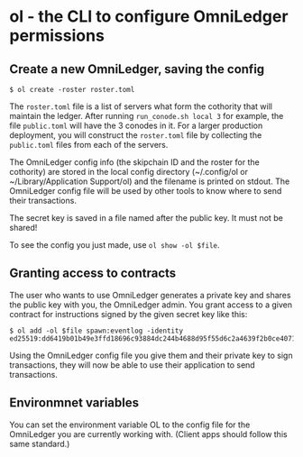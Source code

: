 # ol - the CLI to configure OmniLedger permissions

## Create a new OmniLedger, saving the config

```
$ ol create -roster roster.toml
```

The `roster.toml` file is a list of servers what form the cothority that will
maintain the ledger. After running `run_conode.sh local 3` for example, the file
`public.toml` will have the 3 conodes in it. For a larger production deployment,
you will construct the `roster.toml` file by collecting the `public.toml` files
from each of the servers.

The OmniLedger config info (the skipchain ID and the roster for the cothority)
are stored in the local config directory (~/.config/ol or ~/Library/Application
Support/ol) and the filename is printed on stdout. The OmniLedger config file
will be used by other tools to know where to send their transactions.

The secret key is saved in a file named after the public key. It must not be
shared!

To see the config you just made, use `ol show -ol $file`.

## Granting access to contracts

The user who wants to use OmniLedger generates a private key and shares the
public key with you, the OmniLedger admin. You grant access to a given contract
for instructions signed by the given secret key like this:

```
$ ol add -ol $file spawn:eventlog -identity ed25519:dd6419b01b49e3ffd18696c93884dc244b4688d95f55d6c2a4639f2b0ce40710
```

Using the OmniLedger config file you give them and their private key to sign
transactions, they will now be able to use their application to send
transactions.

## Environmnet variables

You can set the environment variable OL to the config file for the OmniLedger
you are currently working with. (Client apps should follow this same standard.)
